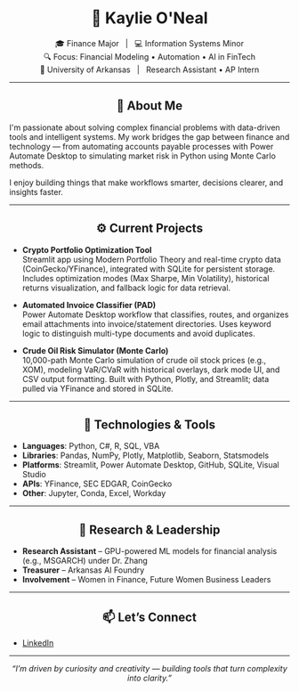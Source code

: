 <div align="center">

# 👋 Kaylie O'Neal

🎓 Finance Major &nbsp;&nbsp;|&nbsp;&nbsp; 💻 Information Systems Minor  
🔍 Focus: Financial Modeling • Automation • AI in FinTech  
📍 University of Arkansas &nbsp;&nbsp;|&nbsp;&nbsp; Research Assistant • AP Intern

</div>

---

<h2 align="center">🧠 About Me</h2>

I'm passionate about solving complex financial problems with data-driven tools and intelligent systems. My work bridges the gap between finance and technology — from automating accounts payable processes with Power Automate Desktop to simulating market risk in Python using Monte Carlo methods.

I enjoy building things that make workflows smarter, decisions clearer, and insights faster.

---

<h2 align="center">⚙️ Current Projects</h2>

- **Crypto Portfolio Optimization Tool**  
  Streamlit app using Modern Portfolio Theory and real-time crypto data (CoinGecko/YFinance), integrated with SQLite for persistent storage. Includes optimization modes (Max Sharpe, Min Volatility), historical returns visualization, and fallback logic for data retrieval.

- **Automated Invoice Classifier (PAD)**  
  Power Automate Desktop workflow that classifies, routes, and organizes email attachments into invoice/statement directories. Uses keyword logic to distinguish multi-type documents and avoid duplicates.
  
- **Crude Oil Risk Simulator (Monte Carlo)**  
  10,000-path Monte Carlo simulation of crude oil stock prices (e.g., XOM), modeling VaR/CVaR with historical overlays, dark mode UI, and CSV output formatting. Built with Python, Plotly, and Streamlit; data pulled via YFinance and stored in SQLite.

---

<h2 align="center">🧰 Technologies & Tools</h2>

- **Languages**: Python, C#, R, SQL, VBA  
- **Libraries**: Pandas, NumPy, Plotly, Matplotlib, Seaborn, Statsmodels  
- **Platforms**: Streamlit, Power Automate Desktop, GitHub, SQLite, Visual Studio  
- **APIs**: YFinance, SEC EDGAR, CoinGecko  
- **Other**: Jupyter, Conda, Excel, Workday

---

<h2 align="center">🔬 Research & Leadership</h2>

- **Research Assistant** – GPU-powered ML models for financial analysis (e.g., MSGARCH) under Dr. Zhang  
- **Treasurer** – Arkansas AI Foundry  
- **Involvement** – Women in Finance, Future Women Business Leaders

---

<h2 align="center">📫 Let’s Connect</h2>

- [LinkedIn](https://www.linkedin.com/in/kaylie-oneal-447715293/)  

---

<div align="center"><i>“I’m driven by curiosity and creativity — building tools that turn complexity into clarity.”</i></div>

